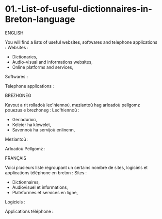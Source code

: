 # 01.-List-of-useful-dictionnaires-in-Breton-language
ENGLISH

You will find a lists of useful websites, softwares and telephone applications :
Websites :
- Dictionaries,
- Audio-visual and informations websites,
- Online platforms and services,

Softwares :

Telephone applications :


BREZHONEG

Kavout a rit rolladoù lec'hiennoù, meziantoù hag arloadoù pellgomz pouezus e brezhoneg :
Lec'hiennoù :
- Geriadurioù,
- Keleier ha klewelet,
- Savennoù ha servijoù enlinenn,

Meziantoù :

Arloadoù Pellgomz :

FRANÇAIS

Voici plusieurs liste regroupant un certains nombre de sites, logiciels et applications téléphone en breton :
Sites :
- Dictionnaires,
- Audiovisuel et informations,
- Plateformes et services en ligne,

Logiciels :

Applications téléphone :
